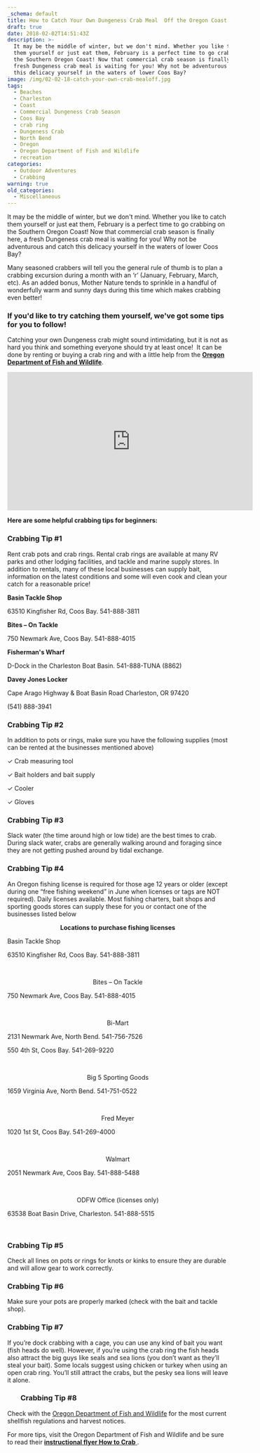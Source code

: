 ```yaml
---
_schema: default
title: How to Catch Your Own Dungeness Crab Meal  Off the Oregon Coast
draft: true
date: 2018-02-02T14:51:43Z
description: >-
  It may be the middle of winter, but we don't mind. Whether you like to catch
  them yourself or just eat them, February is a perfect time to go crabbing on
  the Southern Oregon Coast! Now that commercial crab season is finally here, a
  fresh Dungeness crab meal is waiting for you! Why not be adventurous and catch
  this delicacy yourself in the waters of lower Coos Bay?
image: /img/02-02-18-catch-your-own-crab-mealoff.jpg
tags:
  - Beaches
  - Charleston
  - Coast
  - Commercial Dungeness Crab Season
  - Coos Bay
  - crab ring
  - Dungeness Crab
  - North Bend
  - Oregon
  - Oregon Department of Fish and Wildlife
  - recreation
categories:
  - Outdoor Adventures
  - Crabbing
warning: true
old_categories:
  - Miscellaneous
---
```

It may be the middle of winter, but we don't mind. Whether you like to catch them yourself or just eat them, February is a perfect time to go crabbing on the Southern Oregon Coast! Now that commercial crab season is finally here, a fresh Dungeness crab meal is waiting for you!&nbsp;Why not be adventurous and catch this delicacy yourself in the waters of lower Coos Bay?

Many seasoned crabbers will tell you the general rule of thumb is to plan a crabbing excursion during a month with an ‘r’ (January, February, March, etc). As an added bonus, Mother Nature tends to sprinkle in a handful of wonderfully warm and sunny days during this time which makes crabbing even better!

### If you'd like to try catching them yourself, we've got some tips for you to follow!

Catching your own Dungeness crab&nbsp;might sound intimidating, but it is not as hard you think and something everyone should try at least once! &nbsp;It can be done by renting or buying a crab ring and with a little help from the **<a href="http://www.dfw.state.or.us/" target="_blank" rel="noopener noreferrer">Oregon Department of Fish and Wildlife</a>**.

<iframe src="https://www.youtube.com/embed/9YD6axpWSIA" width="560" height="315" frameborder="0" allowfullscreen="allowfullscreen"></iframe>

**Here are some helpful crabbing tips for beginners:**

### Crabbing Tip \#1

Rent crab pots and crab rings. Rental crab rings are available at many RV parks and other lodging facilities, and tackle and marine supply stores. In addition to rentals, many of these local businesses can supply bait, information on the latest conditions and some will even cook and clean your catch for a reasonable price!

**Basin Tackle Shop**

63510 Kingfisher Rd, Coos Bay. 541-888-3811

**Bites – On Tackle**

750 Newmark Ave, Coos Bay. 541-888-4015

**Fisherman's Wharf**

D-Dock in the Charleston Boat Basin. 541-888-TUNA (8862)

**Davey Jones Locker**&nbsp;

Cape Arago Highway & Boat Basin Road&nbsp;Charleston, OR 97420

(541) 888-3941

### Crabbing Tip \#2

In addition to pots or rings, make sure you have the following supplies (most can be rented at the businesses mentioned above)

✓ Crab measuring tool

✓ Bait holders and bait supply

✓ Cooler

✓ Gloves

### Crabbing Tip \#3

Slack water (the time around high or low tide) are the best times to crab. During slack water, crabs are generally walking around and foraging since they are not getting pushed around by tidal exchange.

### Crabbing Tip \#4

An Oregon fishing license is required for those age 12 years or older (except during one “free fishing weekend” in June when licenses or tags are NOT required). Daily licenses available. Most fishing charters, bait shops and sporting goods stores can supply these for you or contact one of the businesses listed below

<p style="text-align: center;"><strong>Locations to purchase fishing licenses</strong>
</p>

Basin Tackle Shop

63510 Kingfisher Rd, Coos Bay. 541-888-3811

&nbsp;

<p style="text-align: center;">Bites – On Tackle
</p>

750 Newmark Ave, Coos Bay. 541-888-4015

&nbsp;

<p style="text-align: center;">Bi-Mart
</p>

2131 Newmark Ave, North Bend. 541-756-7526

550 4th St, Coos Bay. 541-269-9220

&nbsp;

<p style="text-align: center;">Big 5 Sporting Goods
</p>

1659 Virginia Ave, North Bend. 541-751-0522

&nbsp;

<p style="text-align: center;">Fred Meyer
</p>

1020 1st St, Coos Bay. 541-269-4000

&nbsp;

<p style="text-align: center;">Walmart
</p>

2051 Newmark Ave, Coos Bay. 541-888-5488

&nbsp;

<p style="text-align: center;">ODFW Office (licenses only)
</p>

63538 Boat Basin Drive, Charleston. 541-888-5515

&nbsp;

### Crabbing Tip \#5

Check all lines on pots or rings for knots or kinks to ensure they are durable and will allow gear to work correctly.

### Crabbing Tip \#6

Make sure your pots are properly marked (check with the bait and tackle shop).

### Crabbing Tip \#7

If you’re dock crabbing with a cage, you can use any kind of bait you want (fish heads do well). However, if you’re using the crab ring the fish heads also attract the big guys like seals and sea lions (you don’t want as they’ll steal your bait). Some locals suggest using chicken or turkey when using an open crab ring. You’ll still attract the crabs, but the pesky sea lions will leave it alone.

<h3 style="padding-left: 30px;">Crabbing Tip #8</h3>

Check with the&nbsp;<a href="http://www.dfw.state.or.us/" target="_blank" rel="noopener noreferrer">Oregon Department of Fish and Wildlife</a> for the most current shellfish regulations and harvest notices.

For more tips, visit the Oregon Department of Fish and Wildlife and be sure to read their <a href="http://www.dfw.state.or.us/resources/fishing/docs/CrabbingFlyer.pdf " target="_blank" rel="noopener noreferrer"><strong>instructional flyer How to Crab</strong> </a>.